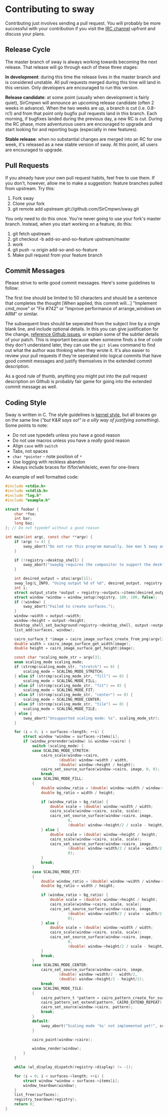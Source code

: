 # Contributing to sway

Contributing just involves sending a pull request. You will probably be more
successful with your contribution if you visit the [IRC
channel](http://webchat.freenode.net/?channels=sway&uio=d4) upfront and discuss
your plans.

## Release Cycle

The master branch of sway is always working towards becoming the next release.
That release will go through each of these three stages:

**In development**: during this time the release lives in the master branch and
is considered unstable. All pull requests merged during this time will land in
this version. Only developers are encouraged to run this version.

**Release candidate**: at some point (usually when development is fairly quiet),
SirCmpwn will announce an upcoming release candidate (often 2 weeks in
advance). When the two weeks are up, a branch is cut (i.e. 0.8-rc1) and from
that point only bugfix pull requests land in this branch. Each morning, if
bugfixes landed during the previous day, a new RC is cut. During the RC phase,
more adventurous users are encouraged to upgrade and start looking for and
reporting bugs (especially in new features).

**Stable release**: when no substantial changes are merged into an RC for one
week, it's released as a new stable version of sway. At this point, all users
are encouraged to upgrade.

## Pull Requests

If you already have your own pull request habits, feel free to use them. If you
don't, however, allow me to make a suggestion: feature branches pulled from
upstream. Try this:

1. Fork sway
2. Clone your fork
3. git remote add upstream git://github.com/SirCmpwn/sway.git

You only need to do this once. You're never going to use your fork's master
branch. Instead, when you start working on a feature, do this:

1. git fetch upstream
2. git checkout -b add-so-and-so-feature upstream/master
3. work
4. git push -u origin add-so-and-so-feature
5. Make pull request from your feature branch

## Commit Messages

Please strive to write good commit messages. Here's some guidelines to follow:

The first line should be limited to 50 characters and should be a sentence that
completes the thought [When applied, this commit will...] "Implement cmd_move"
or "Fix #742" or "Improve performance of arrange_windows on ARM" or similar.

The subsequent lines should be seperated from the subject line by a single
blank line, and include optional details. In this you can give justification
for the change, [reference Github
issues](https://help.github.com/articles/closing-issues-via-commit-messages/),
or explain some of the subtler details of your patch. This is important because
when someone finds a line of code they don't understand later, they can use the
`git blame` command to find out what the author was thinking when they wrote
it. It's also easier to review your pull requests if they're seperated into
logical commits that have good commit messages and justify themselves in the
extended commit description.

As a good rule of thumb, anything you might put into the pull request
description on Github is probably fair game for going into the extended commit
message as well.

## Coding Style

Sway is written in C. The style guidelines is [kernel
style](https://www.kernel.org/doc/Documentation/CodingStyle), but all braces go
on the same line (*"but K&R says so!" is a silly way of justifying something*).
Some points to note:

* Do not use typedefs unless you have a good reason
* Do not use macros unless you have a *really* good reason
* Align `case` with `switch`
* Tabs, not spaces
* `char *pointer` - note position of `*`
* Use logging with reckless abandon
* Always include braces for if/for/while/etc, even for one-liners

An example of well formatted code:

```C
#include <stdio.h>
#include <stdlib.h>
#include "log.h"
#include "example.h"

struct foobar {
	char *foo;
	int bar;
	long baz;
}; // Do not typedef without a good reason

int main(int argc, const char **argv) {
	if (argc != 4) {
		sway_abort("Do not run this program manually. See man 5 sway and look for output options.");
	}

	if (!registry->desktop_shell) {
		sway_abort("swaybg requires the compositor to support the desktop-shell extension.");
	}

	int desired_output = atoi(argv[1]);
	sway_log(L_INFO, "Using output %d of %d", desired_output, registry->outputs->length);
	int i;
	struct output_state *output = registry->outputs->items[desired_output];
	struct window *window = window_setup(registry, 100, 100, false);
	if (!window) {
		sway_abort("Failed to create surfaces.");
	}
	window->width = output->width;
	window->height = output->height;
	desktop_shell_set_background(registry->desktop_shell, output->output, window->surface);
	list_add(surfaces, window);

	cairo_surface_t *image = cairo_image_surface_create_from_png(argv[2]);
	double width = cairo_image_surface_get_width(image);
	double height = cairo_image_surface_get_height(image);

	const char *scaling_mode_str = argv[3];
	enum scaling_mode scaling_mode;
	if (strcmp(scaling_mode_str, "stretch") == 0) {
		scaling_mode = SCALING_MODE_STRETCH;
	} else if (strcmp(scaling_mode_str, "fill") == 0) {
		scaling_mode = SCALING_MODE_FILL;
	} else if (strcmp(scaling_mode_str, "fit") == 0) {
		scaling_mode = SCALING_MODE_FIT;
	} else if (strcmp(scaling_mode_str, "center") == 0) {
		scaling_mode = SCALING_MODE_CENTER;
	} else if (strcmp(scaling_mode_str, "tile") == 0) {
		scaling_mode = SCALING_MODE_TILE;
	} else {
		sway_abort("Unsupported scaling mode: %s", scaling_mode_str);
	}

	for (i = 0; i < surfaces->length; ++i) {
		struct window *window = surfaces->items[i];
		if (window_prerender(window) && window->cairo) {
			switch (scaling_mode) {
			case SCALING_MODE_STRETCH:
				cairo_scale(window->cairo,
						(double) window->width / width,
						(double) window->height / height);
				cairo_set_source_surface(window->cairo, image, 0, 0);
				break;
			case SCALING_MODE_FILL:
			{
				double window_ratio = (double) window->width / window->height;
				double bg_ratio = width / height;

				if (window_ratio > bg_ratio) {
					double scale = (double) window->width / width;
					cairo_scale(window->cairo, scale, scale);
					cairo_set_source_surface(window->cairo, image,
							0,
							(double) window->height/2 / scale - height/2);
				} else {
					double scale = (double) window->height / height;
					cairo_scale(window->cairo, scale, scale);
					cairo_set_source_surface(window->cairo, image,
							(double) window->width/2 / scale - width/2,
							0);
				}
				break;
			}
			case SCALING_MODE_FIT:
			{
				double window_ratio = (double) window->width / window->height;
				double bg_ratio = width / height;

				if (window_ratio > bg_ratio) {
					double scale = (double) window->height / height;
					cairo_scale(window->cairo, scale, scale);
					cairo_set_source_surface(window->cairo, image,
							(double) window->width/2 / scale - width/2,
							0);
				} else {
					double scale = (double) window->width / width;
					cairo_scale(window->cairo, scale, scale);
					cairo_set_source_surface(window->cairo, image,
							0,
							(double) window->height/2 / scale - height/2);
				}
				break;
			}
			case SCALING_MODE_CENTER:
				cairo_set_source_surface(window->cairo, image,
						(double) window->width/2 - width/2,
						(double) window->height/2 - height/2);
				break;
			case SCALING_MODE_TILE:
			{
				cairo_pattern_t *pattern = cairo_pattern_create_for_surface(image);
				cairo_pattern_set_extend(pattern, CAIRO_EXTEND_REPEAT);
				cairo_set_source(window->cairo, pattern);
				break;
			}
			default:
				sway_abort("Scaling mode '%s' not implemented yet!", scaling_mode_str);
			}

			cairo_paint(window->cairo);

			window_render(window);
		}
	}

	while (wl_display_dispatch(registry->display) != -1);

	for (i = 0; i < surfaces->length; ++i) {
		struct window *window = surfaces->items[i];
		window_teardown(window);
	}
	list_free(surfaces);
	registry_teardown(registry);
	return 0;
}
```
